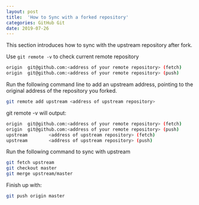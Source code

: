 ```yaml
---
layout: post
title:  'How to Sync with a forked repository'
categories: GitHub Git
date: 2019-07-26
---
```


This section introduces how to sync with the upstream repository after fork.

Use `git remote -v` to check current remote repository

```bash
origin  git@github.com:<address of your remote repository> (fetch)
origin  git@github.com:<address of your remote repository> (push)
```

Run the following command line to add an upstream address, pointing to the original address of the repository you forked.

```bash
git remote add upstream <address of upstream repository>
```

git remote -v will output:

```bash
origin  git@github.com:<address of your remote repository> (fetch)
origin  git@github.com:<address of your remote repository> (push)
upstream        <address of upstream repository> (fetch)
upstream        <address of upstream repository> (push)
```

Run the following command to sync with upstream

```bash
git fetch upstream
git checkout master
git merge upstream/master
```

Finish up with:

```bash
git push origin master
```
